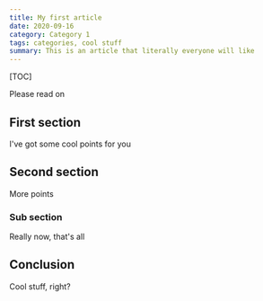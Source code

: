```yaml
---
title: My first article
date: 2020-09-16
category: Category 1
tags: categories, cool stuff
summary: This is an article that literally everyone will like
---
```


[TOC]

Please read on

## First section

I've got some cool points for you

## Second section

More points

### Sub section

Really now, that's all

## Conclusion

Cool stuff, right?

